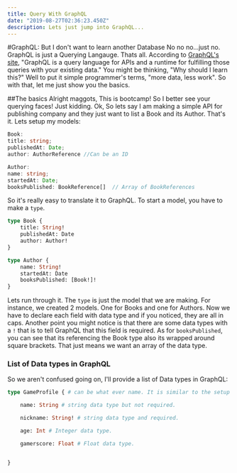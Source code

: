```yaml
---
title: Query With GraphQL
date: "2019-08-27T02:36:23.450Z"
description: Lets just jump into GraphQL...
---
```


#GraphQL: But I don't want to learn another Database 
No no no...just no. GraphQL is just a Querying Langauge. Thats all. According to [GraphQL's site](https://graphql.org/), "GraphQL is a query language for APIs and a runtime for fulfilling those queries with your existing data."
You might be thinking, "Why should I learn this?" Well to put it simple programmer's terms, "more data, less work". So with that, let me just show you the basics. 

##The basics
Alright maggots, This is bootcamp! So I better see your querying faces! Just kidding. Ok, So lets say I am making a simple API for publishing company and they just want to list a Book and its Author. That's it.
Lets setup my models:

```typescript
Book:
title: string;
publishedAt: Date;
author: AuthorReference //Can be an ID

Author: 
name: string;
startedAt: Date;
booksPublished: BookReference[]  // Array of BookReferences
```

So it's really easy to translate it to GraphQL. To start a model, you have to make a `type`. 

```graphql
type Book {
	title: String!
	publishedAt: Date
	author: Author!
}

type Author {
	name: String!
	startedAt: Date
	booksPublished: [Book!]!
}
```

Lets run  through it. The `type` is just the model that we are making. For instance, we created 2 models. One for Books and one for Authors. Now we have to declare each field  with data type and if you noticed, they are all in caps. Another point you might notice is that there are some data types with a `!` that is to tell GraphQL that this field is required. As for `booksPublished`, you can see that its referencing the Book type also its wrapped around square brackets. That just means we want an array  of the data type. 

### List of Data types in GraphQL

So  we aren't confused going on, I'll provide a list of Data types in GraphQL: 

```graphql
type GameProfile { # can be what ever name. It is similar to the setup of your model

	name: String # string data type but not required.

	nickname: String! # string data type and required.

	age: Int # Integer data type.

	gamerscore: Float # Float data type.


}
